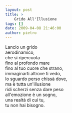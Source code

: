 ```yaml
---
layout: post
title: >
    Grido All'Illusione
tags: []
date: 2009-04-08 21:46:00
author: pietro
---
```

Lancio un grido<br/>aerodinamico,<br/>che si ripercuota<br/>fino al profondo mare<br/>fino al tuo cuore che strano,<br/>immaginarti altrove ti vedo,<br/>lo sguardo perso chissà dove,<br/>ma è tutta un'illusione<br/>ridi scherzi senza dare peso<br/>all'emozione è un sogno,<br/>una realtà di cui tu,<br/>tu non hai bisogno.
